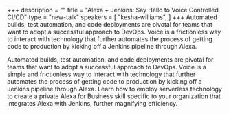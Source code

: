 +++
description = ""
title = "Alexa + Jenkins: Say Hello to Voice Controlled CI/CD"
type = "new-talk"
speakers = [
        "kesha-williams",
]
+++
Automated builds, test automation, and code deployments are pivotal for teams that want to adopt a successful approach to DevOps. Voice is a frictionless way to interact with technology that further automates the process of getting code to production by kicking off a Jenkins pipeline through Alexa.

Automated builds, test automation, and code deployments are pivotal for teams that want to adopt a successful approach to DevOps. Voice is a simple and frictionless way to interact with technology that further automates the process of getting code to production by kicking off a Jenkins pipeline through Alexa. Learn how to employ serverless technology to create a private Alexa for Business skill specific to your organization that integrates Alexa with Jenkins, further magnifying efficiency.
